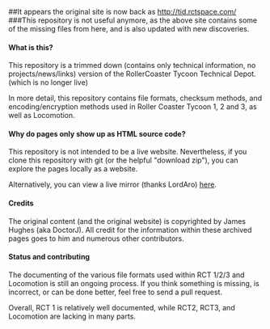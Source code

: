 ##It appears the original site is now back as http://tid.rctspace.com/
###This repository is not useful anymore, as the above site contains some of the missing files from here, and is also updated with new discoveries.
<br>

#### What is this?
This repository is a trimmed down (contains only technical information, no projects/news/links) version of the RollerCoaster Tycoon Technical Depot. (which is no longer live)

In more detail, this repository contains file formats, checksum methods, and encoding/encryption methods used in Roller Coaster Tycoon 1, 2 and 3, as well as Locomotion.

#### Why do pages only show up as HTML source code?
This repository is not intended to be a live website. Nevertheless, if you clone this repository with git (or the helpful "download zip"), you can explore the pages locally as a website.

Alternatively, you can view a live mirror (thanks LordAro) [here](http://freerct.github.io/RCTTechDepot-Archive/).

#### Credits
The original content (and the original website) is copyrighted by James Hughes (aka DoctorJ). 
All credit for the information within these archived pages goes to him and numerous other contributors.

#### Status and contributing
The documenting of the various file formats used within RCT 1/2/3 and Locomotion is still an ongoing process.
If you think something is missing, is incorrect, or can be done better, feel free to send a pull request.

Overall, RCT 1 is relatively well documented, while RCT2, RCT3, and Locomotion are lacking in many parts.

